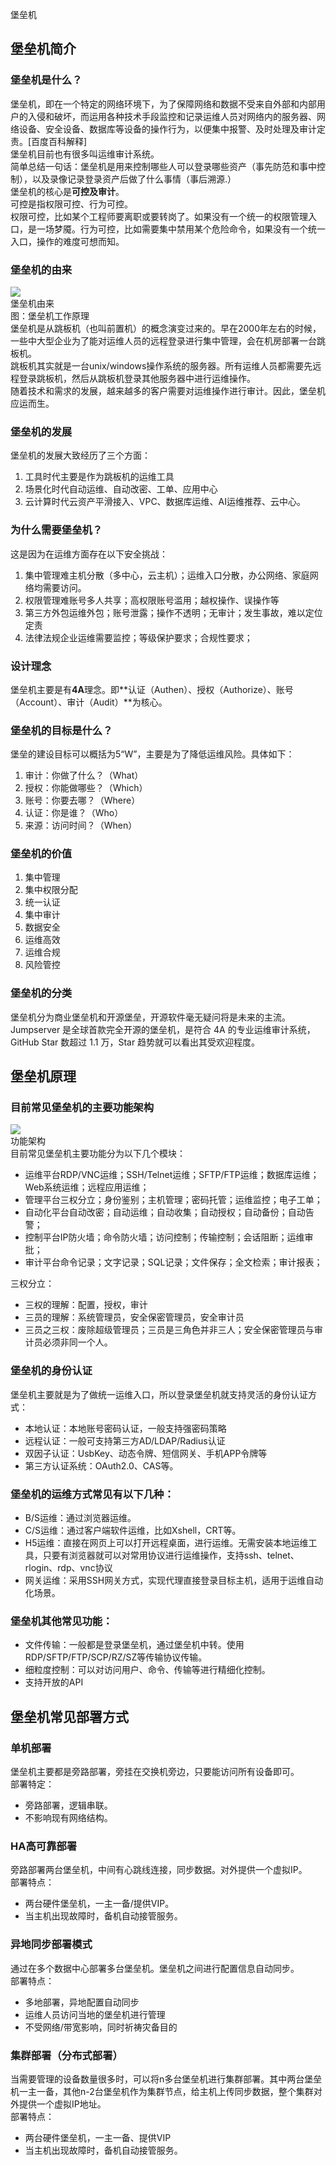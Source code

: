 堡垒机
<a name="dALdY"></a>
## 堡垒机简介
<a name="IdAYt"></a>
### 堡垒机是什么？
堡垒机，即在一个特定的网络环境下，为了保障网络和数据不受来自外部和内部用户的入侵和破坏，而运用各种技术手段监控和记录运维人员对网络内的服务器、网络设备、安全设备、数据库等设备的操作行为，以便集中报警、及时处理及审计定责。[百度百科解释]<br />堡垒机目前也有很多叫运维审计系统。<br />简单总结一句话：堡垒机是用来控制哪些人可以登录哪些资产（事先防范和事中控制），以及录像记录登录资产后做了什么事情（事后溯源.）<br />堡垒机的核心是**可控及审计**。<br />可控是指权限可控、行为可控。<br />权限可控，比如某个工程师要离职或要转岗了。如果没有一个统一的权限管理入口，是一场梦魇。行为可控，比如需要集中禁用某个危险命令，如果没有一个统一入口，操作的难度可想而知。
<a name="lXWQJ"></a>
### 堡垒机的由来
![](https://cdn.nlark.com/yuque/0/2021/webp/396745/1618720464996-e8040b6f-eb23-4258-b2d0-e20091ef9b9d.webp#clientId=u9a713cd8-df56-4&from=paste&id=uaacbe432&originHeight=140&originWidth=140&originalType=url&status=done&style=shadow&taskId=uf12783b9-67b6-4835-997e-eabb4d5d811)<br />堡垒机由来<br />图：堡垒机工作原理<br />堡垒机是从跳板机（也叫前置机）的概念演变过来的。早在2000年左右的时候，一些中大型企业为了能对运维人员的远程登录进行集中管理，会在机房部署一台跳板机。<br />跳板机其实就是一台unix/windows操作系统的服务器。所有运维人员都需要先远程登录跳板机，然后从跳板机登录其他服务器中进行运维操作。<br />随着技术和需求的发展，越来越多的客户需要对运维操作进行审计。因此，堡垒机应运而生。
<a name="aGfwt"></a>
### 堡垒机的发展
堡垒机的发展大致经历了三个方面：

1. 工具时代主要是作为跳板机的运维工具
2. 场景化时代自动运维、自动改密、工单、应用中心
3. 云计算时代云资产平滑接入、VPC、数据库运维、AI运维推荐、云中心。
<a name="bjTCb"></a>
### 为什么需要堡垒机？
这是因为在运维方面存在以下安全挑战：

1. 集中管理难主机分散（多中心，云主机）；运维入口分散，办公网络、家庭网络均需要访问。
2. 权限管理难账号多人共享；高权限账号滥用；越权操作、误操作等
3. 第三方外包运维外包；账号泄露；操作不透明；无审计；发生事故，难以定位定责
4. 法律法规企业运维需要监控；等级保护要求；合规性要求；
<a name="qvK2W"></a>
### 设计理念
堡垒机主要是有**4A**理念。即**认证（Authen）、授权（Authorize）、账号（Account）、审计（Audit）**为核心。
<a name="gWCcJ"></a>
### 堡垒机的目标是什么？
堡垒的建设目标可以概括为5“W”，主要是为了降低运维风险。具体如下：

1. 审计：你做了什么？（What）
2. 授权：你能做哪些？（Which）
3. 账号：你要去哪？（Where）
4. 认证：你是谁？（Who）
5. 来源：访问时间？（When）
<a name="USYc0"></a>
### 堡垒机的价值

1. 集中管理
2. 集中权限分配
3. 统一认证
4. 集中审计
5. 数据安全
6. 运维高效
7. 运维合规
8. 风险管控
<a name="kcnrT"></a>
### 堡垒机的分类
堡垒机分为商业堡垒机和开源堡垒，开源软件毫无疑问将是未来的主流。Jumpserver 是全球首款完全开源的堡垒机，是符合 4A 的专业运维审计系统，GitHub Star 数超过 1.1 万，Star 趋势就可以看出其受欢迎程度。
<a name="xi01D"></a>
## 堡垒机原理
<a name="xq7kS"></a>
### 目前常见堡垒机的主要功能架构
![](https://cdn.nlark.com/yuque/0/2021/webp/396745/1618720464897-213ebfe0-eec9-407f-adf9-130ea3fd550e.webp#clientId=u9a713cd8-df56-4&from=paste&id=uf512dfe5&originHeight=140&originWidth=140&originalType=url&status=done&style=shadow&taskId=u3c3d0da5-e6f5-4a5a-ac12-dbf65bb5821)<br />功能架构<br />目前常见堡垒机主要功能分为以下几个模块：

- 运维平台RDP/VNC运维；SSH/Telnet运维；SFTP/FTP运维；数据库运维；Web系统运维；远程应用运维；
- 管理平台三权分立；身份鉴别；主机管理；密码托管；运维监控；电子工单；
- 自动化平台自动改密；自动运维；自动收集；自动授权；自动备份；自动告警；
- 控制平台IP防火墙；命令防火墙；访问控制；传输控制；会话阻断；运维审批；
- 审计平台命令记录；文字记录；SQL记录；文件保存；全文检索；审计报表；

三权分立：

- 三权的理解：配置，授权，审计
- 三员的理解：系统管理员，安全保密管理员，安全审计员
- 三员之三权：废除超级管理员；三员是三角色并非三人；安全保密管理员与审计员必须非同一个人。
<a name="wPF13"></a>
### 堡垒机的身份认证
堡垒机主要就是为了做统一运维入口，所以登录堡垒机就支持灵活的身份认证方式：

- 本地认证：本地账号密码认证，一般支持强密码策略
- 远程认证：一般可支持第三方AD/LDAP/Radius认证
- 双因子认证：UsbKey、动态令牌、短信网关、手机APP令牌等
- 第三方认证系统：OAuth2.0、CAS等。
<a name="hnJQU"></a>
### 堡垒机的运维方式常见有以下几种：

- B/S运维：通过浏览器运维。
- C/S运维：通过客户端软件运维，比如Xshell，CRT等。
- H5运维：直接在网页上可以打开远程桌面，进行运维。无需安装本地运维工具，只要有浏览器就可以对常用协议进行运维操作，支持ssh、telnet、rlogin、rdp、vnc协议
- 网关运维：采用SSH网关方式，实现代理直接登录目标主机，适用于运维自动化场景。
<a name="c1Hba"></a>
### 堡垒机其他常见功能：

- 文件传输：一般都是登录堡垒机，通过堡垒机中转。使用RDP/SFTP/FTP/SCP/RZ/SZ等传输协议传输。
- 细粒度控制：可以对访问用户、命令、传输等进行精细化控制。
- 支持开放的API
<a name="Fuc2S"></a>
## 堡垒机常见部署方式
<a name="bzlW9"></a>
### 单机部署
堡垒机主要都是旁路部署，旁挂在交换机旁边，只要能访问所有设备即可。<br />部署特定：

- 旁路部署，逻辑串联。
- 不影响现有网络结构。
<a name="hVmur"></a>
### HA高可靠部署
旁路部署两台堡垒机，中间有心跳线连接，同步数据。对外提供一个虚拟IP。<br />部署特点：

- 两台硬件堡垒机，一主一备/提供VIP。
- 当主机出现故障时，备机自动接管服务。
<a name="VQy4F"></a>
### 异地同步部署模式
通过在多个数据中心部署多台堡垒机。堡垒机之间进行配置信息自动同步。<br />部署特点：

- 多地部署，异地配置自动同步
- 运维人员访问当地的堡垒机进行管理
- 不受网络/带宽影响，同时祈祷灾备目的
<a name="gHuA2"></a>
### 集群部署（分布式部署）
当需要管理的设备数量很多时，可以将n多台堡垒机进行集群部署。其中两台堡垒机一主一备，其他n-2台堡垒机作为集群节点，给主机上传同步数据，整个集群对外提供一个虚拟IP地址。<br />部署特点：

- 两台硬件堡垒机，一主一备、提供VIP
- 当主机出现故障时，备机自动接管服务。
